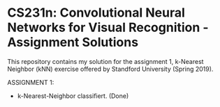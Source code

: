 # CS231n: Convolutional Neural Networks for Visual Recognition - Assignment Solutions

This repository contains my solution for the assignment 1, k-Nearest Neighbor (kNN) exercise offered by Standford University (Spring 2019).

ASSIGNMENT 1:
- k-Nearest-Neighbor classifiert. (Done)